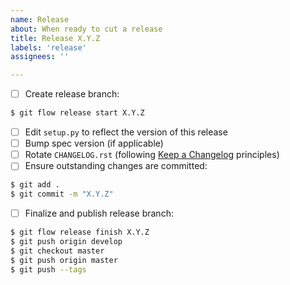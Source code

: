 ```yaml
---
name: Release
about: When ready to cut a release
title: Release X.Y.Z
labels: 'release'
assignees: ''

---
```


- [ ] Create release branch:
```bash
$ git flow release start X.Y.Z
```
- [ ] Edit `setup.py` to reflect the version of this release
- [ ] Bump spec version (if applicable)
- [ ] Rotate `CHANGELOG.rst` (following [Keep a Changelog](https://keepachangelog.com/) principles)
- [ ] Ensure outstanding changes are committed:
```bash
$ git add .
$ git commit -m "X.Y.Z"
```
- [ ] Finalize and publish release branch:
```bash
$ git flow release finish X.Y.Z
$ git push origin develop
$ git checkout master
$ git push origin master
$ git push --tags
```
